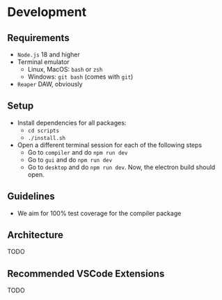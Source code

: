 # Development

## Requirements

-   `Node.js` 18 and higher
-   Terminal emulator
    -   Linux, MacOS: `bash` or `zsh`
    -   Windows: `git bash` (comes with `git`)
-   `Reaper` DAW, obviously

## Setup

-   Install dependencies for all packages:
    -   `cd scripts`
    -   `./install.sh`
-   Open a different terminal session for each of the following steps
    -   Go to `compiler` and do `npm run dev`
    -   Go to `gui` and do `npm run dev`
    -   Go to `desktop` and do `npm run dev`. Now, the electron build should open.

## Guidelines

-   We aim for 100% test coverage for the compiler package

## Architecture

TODO

## Recommended VSCode Extensions

TODO
